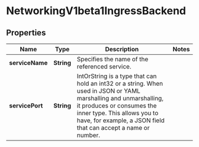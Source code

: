 
# NetworkingV1beta1IngressBackend

## Properties
Name | Type | Description | Notes
------------ | ------------- | ------------- | -------------
**serviceName** | **String** | Specifies the name of the referenced service. | 
**servicePort** | **String** | IntOrString is a type that can hold an int32 or a string.  When used in JSON or YAML marshalling and unmarshalling, it produces or consumes the inner type.  This allows you to have, for example, a JSON field that can accept a name or number. | 



